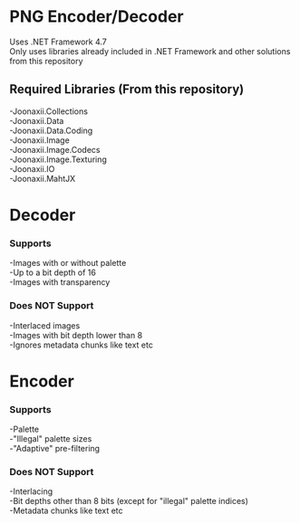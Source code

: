 # PNG Encoder/Decoder
Uses .NET Framework 4.7 <br>
Only uses libraries already included in .NET Framework and other solutions from this repository

## Required Libraries (From this repository)
  -Joonaxii.Collections <br>
  -Joonaxii.Data <br>
  -Joonaxii.Data.Coding <br>
  -Joonaxii.Image <br>
  -Joonaxii.Image.Codecs <br>
  -Joonaxii.Image.Texturing <br>
  -Joonaxii.IO <br>
  -Joonaxii.MahtJX <br>

# Decoder
### Supports
 -Images with or without palette <br>
 -Up to a bit depth of 16 <br>
 -Images with transparency <br>
 
### Does NOT Support
 -Interlaced images <br>
 -Images with bit depth lower than 8 <br>
 -Ignores metadata chunks like text etc <br>
 
 
# Encoder
### Supports
 -Palette <br>
 -"Illegal" palette sizes <br>
 -"Adaptive" pre-filtering <br>
 
### Does NOT Support
 -Interlacing <br>
 -Bit depths other than 8 bits (except for "illegal" palette indices) <br>
 -Metadata chunks like text etc
 
 
